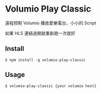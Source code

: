 # Volumio Play Classic

遠程控制 Volumio 播放愛樂電台，小小的 Script

如果 HLS 連結過期就重新跑一次就好

## Install

```
$ npm install -g volumio-play-classic
```

## Usage

```
$ volumio-play-classic {your volumio host}
```